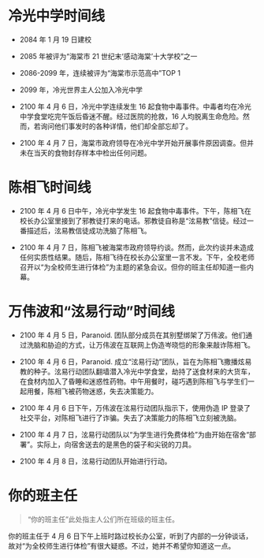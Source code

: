# 冷光中学时间线

- 2084 年 1 月 19 日建校

- 2085 年被评为“海棠市 21 世纪末‘感动海棠’十大学校”之一

- 2086-2099 年，连续被评为“海棠市示范高中”TOP 1

- 2099 年，冷光世界主人公加入冷光中学

- 2100 年 4 月 6 日，冷光中学连续发生 16 起食物中毒事件。中毒者均在冷光中学食堂吃完午饭后昏迷不醒。经过医院的抢救，16 人均脱离生命危险。然而，若询问他们事发时的各种详情，他们却全部忘却了。

- 2100 年 4 月 7 日，海棠市政府领导在冷光中学开始开展事件原因调查。但并未在当天的食物封存样本中检出任何问题。

# 陈相飞时间线

- 2100 年 4 月 6 日中午，冷光中学发生 16 起食物中毒事件。下午，陈相飞在校长办公室里接到了邪教徒打来的电话。邪教徒自称是“泫易教”信徒。经过一番描述后，泫易教信徒成功洗脑了陈相飞。

- 2100 年 4 月 7 日，陈相飞被海棠市政府领导约谈。然而，此次约谈并未造成任何实质性结果。随后，陈相飞待在校长办公室里一言不发。下午，全校老师召开以“为全校师生进行体检”为主题的紧急会议。但你的班主任却知道一些内幕。

# 万伟波和“泫易行动”时间线

- 2100 年 4 月 5 日，Paranoid. 团队部分成员在其别墅绑架了万伟波。他们通过洗脑和胁迫的方式，让万伟波在互联网上伪造岑晓恺的形象来敲诈陈相飞。

- 2100 年 4 月 6 日，Paranoid. 成立“泫易行动”团队，旨在为陈相飞撒播炫易教的种子。泫易行动团队翻墙潜入冷光中学食堂，劫持了送食材来的大货车，在食材内加入了昏睡和迷惑性药物。中午用餐时，碰巧遇到陈相飞与学生们一起用餐，陈相飞被药物迷惑，失去决策能力。

- 2100 年 4 月 6 日下午，万伟波在泫易行动团队指示下，使用伪造 IP 登录了社交平台，对陈相飞进行了诈骗。失去了决策能力的陈相飞立刻被洗脑。

- 2100 年 4 月 7 日，泫易行动团队以“为学生进行免费体检”为由开始在宿舍“部署”。实际上，向宿舍送去的是黑色的袋子和尖锐的刀具。

- 2100 年 4 月 8 日，泫易行动团队开始进行行动。

# 你的班主任

> “你的班主任”此处指主人公们所在班级的班主任。

你的班主任于 4 月 6 日下午上班时路过校长办公室，听到了内部的一分钟谈话，故对“为全校师生进行体检”有很大疑惑。不过，她并不希望你知道这一点。